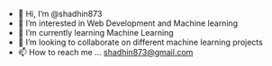 - 👋 Hi, I’m @shadhin873
- 👀 I’m interested in Web Development and Machine learning
- 🌱 I’m currently learning Machine Learning
- 💞️ I’m looking to collaborate on different machine learning projects 
- 📫 How to reach me ... shadhin873@gmail.com

<!---
shadhin873/shadhin873 is a ✨ special ✨ repository because its `README.md` (this file) appears on your GitHub profile.
You can click the Preview link to take a look at your changes.
--->
